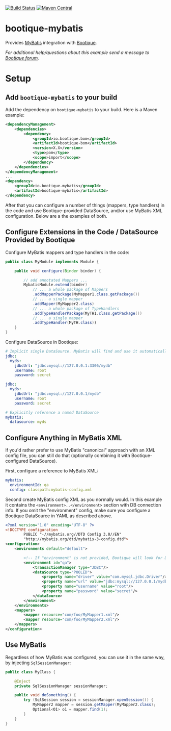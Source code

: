 <!--
  Licensed to ObjectStyle LLC under one
  or more contributor license agreements.  See the NOTICE file
  distributed with this work for additional information
  regarding copyright ownership.  The ObjectStyle LLC licenses
  this file to you under the Apache License, Version 2.0 (the
  "License"); you may not use this file except in compliance
  with the License.  You may obtain a copy of the License at

    http://www.apache.org/licenses/LICENSE-2.0

  Unless required by applicable law or agreed to in writing,
  software distributed under the License is distributed on an
  "AS IS" BASIS, WITHOUT WARRANTIES OR CONDITIONS OF ANY
  KIND, either express or implied.  See the License for the
  specific language governing permissions and limitations
  under the License.
  -->

[![Build Status](https://travis-ci.org/bootique/bootique-mybatis.svg)](https://travis-ci.org/bootique/bootique-mybatis)
[![Maven Central](https://img.shields.io/maven-central/v/io.bootique.mybatis/bootique-mybatis.svg?colorB=brightgreen)](https://search.maven.org/artifact/io.bootique.mybatis/bootique-mybatis/)

# bootique-mybatis

Provides [MyBatis](https://mybatis.org/mybatis-3/) integration with [Bootique](https://bootique.io).

*For additional help/questions about this example send a message to
[Bootique forum](https://groups.google.com/forum/#!forum/bootique-user).*

# Setup

## Add `bootique-mybatis` to your build

Add the dependency on `bootique-mybatis` to your build. Here is a Maven example:
```xml
<dependencyManagement>
    <dependencies>
        <dependency>
            <groupId>io.bootique.bom</groupId>
            <artifactId>bootique-bom</artifactId>
            <version>X.X</version>
            <type>pom</type>
            <scope>import</scope>
        </dependency>
    </dependencies>
</dependencyManagement>
...
<dependency>
    <groupId>io.bootique.mybatis</groupId>
    <artifactId>bootique-mybatis</artifactId>
</dependency>
```
After that you can configure a number of things (mappers, type handlers) in the code and use Bootique-provided DataSource, and/or use MyBatis XML configuration. Below are a the examples of both.

## Configure Extensions in the Code / DataSource Provided by Bootique

Configure MyBatis mappers and type handlers in the code:
```java
public class MyModule implements Module {

	public void configure(Binder binder) {

		// add annotated Mappers ...
		MybatisModule.extend(binder)
			// ... a whole package of Mappers
			.addMapperPackage(MyMapper1.class.getPackage())
			// ... a single mapper
			.addMapper(MyMapper2.class)
			// ... a whole package of TypeHandlers
			.addTypeHandlerPackage(MyTH1.class.getPackage())
			// ... a single mapper
			.addTypeHandler(MyTH.class))
    }
}
```

Configure DataSource in Bootique:

```yaml
# Implicit single DataSource. MyBatis will find and use it automatically.
jdbc:
  myds:
    jdbcUrl: "jdbc:mysql://127.0.0.1:3306/mydb"
    username: root
    password: secret
```

```yaml
jdbc:
  myds:
    jdbcUrl: "jdbc:mysql://127.0.0.1/mydb"
    username: root
    password: secret

# Explicitly reference a named DataSource
mybatis:
  datasource: myds
```

## Configure Anything in MyBatis XML

If you'd rather prefer to use MyBatis "canonical" approach with an XML config file, you can still do that (optionally
combining it with Bootique-configured DataSource).

First, configure a reference to MyBatis XML:
```yaml
mybatis:
  environmentId: qa
  config: classpath:mybatis-config.xml
```
Second create MyBatis config XML as you normally would. In this example it contains the `<environment>..</environment>`
section with DB connection info. If you omit the "environment" config, make sure you configure a Bootique
DataSource in YAML as described above.

```xml
<?xml version="1.0" encoding="UTF-8" ?>
<!DOCTYPE configuration
        PUBLIC "-//mybatis.org//DTD Config 3.0//EN"
        "http://mybatis.org/dtd/mybatis-3-config.dtd">
<configuration>
    <environments default="default">

        <!-- If "environment" is not provided, Bootique will look for DataSource configuration in YAML -->
        <environment id="qa">
            <transactionManager type="JDBC"/>
            <dataSource type="POOLED">
                <property name="driver" value="com.mysql.jdbc.Driver"/>
                <property name="url" value="jdbc:mysql://127.0.0.1/mydb"/>
                <property name="username" value="root"/>
                <property name="password" value="secret"/>
            </dataSource>
        </environment>
    </environments>
    <mappers>
        <mapper resource="com/foo/MyMapper1.xml"/>
        <mapper resource="com/foo/MyMapper2.xml"/>
    </mappers>
</configuration>
```

## Use MyBatis

Regardless of how MyBatis was configured, you can use it in the same way, by injecting `SqlSessionManager`:

```java
public class MyClass {

	@Inject
	private SqlSessionManager sessionManager;

	public void doSomething() {
		try (SqlSession session = sessionManager.openSession()) {
			MyMapper2 mapper = session.getMapper(MyMapper2.class);
			Optional<O1> o1 = mapper.find(1);
		}
	}
}
```
